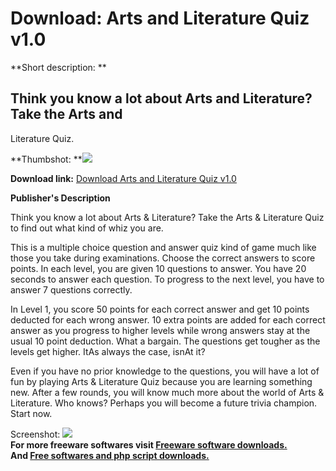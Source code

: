 # Download: Arts and Literature Quiz v1.0

**Short description: **

## Think you know a lot about Arts and Literature? Take the Arts and
Literature Quiz.

  
**Thumbshot: **![](http://www.freewarefiles.com/screenshot/quiz_al_screen_md.jpg)   
  
**Download link:** [Download Arts and Literature Quiz v1.0](http://freesoftwares.boysofts.com/Arts-And-Literature-Quiz-V_program_25438.html)  
  

**Publisher's Description**  
  

Think you know a lot about Arts & Literature? Take the Arts & Literature Quiz
to find out what kind of whiz you are.

This is a multiple choice question and answer quiz kind of game much like
those you take during examinations. Choose the correct answers to score
points. In each level, you are given 10 questions to answer. You have 20
seconds to answer each question. To progress to the next level, you have to
answer 7 questions correctly.

In Level 1, you score 50 points for each correct answer and get 10 points
deducted for each wrong answer. 10 extra points are added for each correct
answer as you progress to higher levels while wrong answers stay at the usual
10 point deduction. What a bargain. The questions get tougher as the levels
get higher. ItAs always the case, isnAt it?

Even if you have no prior knowledge to the questions, you will have a lot of
fun by playing Arts & Literature Quiz because you are learning something new.
After a few rounds, you will know much more about the world of Arts &
Literature. Who knows? Perhaps you will become a future trivia champion. Start
now.

  
  
Screenshot: ![](http://www.freewarefiles.com/screenshot/quiz_al_screen.jpg)  
**For more freeware softwares visit [Freeware software downloads.](http://freesoftwares.boysofts.com/)**   
**And [Free softwares and php script downloads.](http://www.boysofts.com/)**

